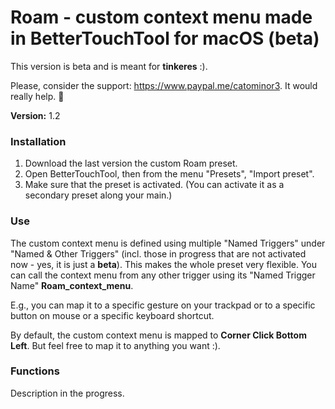 # Roam - custom context menu made in BetterTouchTool for macOS (beta)

This version is beta and is meant for **tinkeres** :).  

Please, consider the support: https://www.paypal.me/catominor3. It would really help. 🎉

**Version:** 1.2

### Installation

1. Download the last version the custom Roam preset.
2. Open BetterTouchTool, then from the menu "Presets", "Import preset".
3. Make sure that the preset is activated. (You can activate it as a secondary preset along your main.)

### Use

The custom context menu is defined using multiple "Named Triggers" under "Named & Other Triggers" (incl. those in progress that are not activated now - yes, it is just a **beta**). This makes the whole preset very flexible. You can call the context menu from  any other trigger using its "Named Trigger Name" **Roam_context_menu**. 

E.g., you can map it to a specific gesture on your trackpad or to a specific button on mouse or a specific keyboard shortcut. 

By default, the custom context menu is mapped to **Corner Click Bottom Left**. But feel free to map it to anything you want :). 

### Functions

Description in the progress.

 









